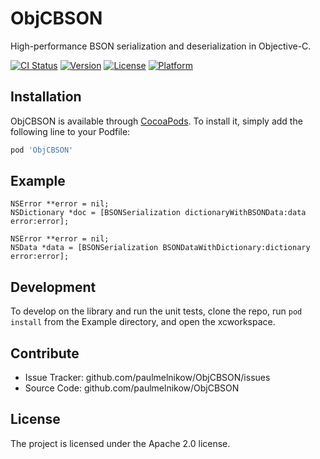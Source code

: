 ObjCBSON
========

High-performance BSON serialization and deserialization in Objective-C.


[![CI Status](http://img.shields.io/travis/paulmelnikow/ObjCBSON.svg?style=flat)](https://travis-ci.org/paulmelnikow/ObjCBSON)
[![Version](https://img.shields.io/cocoapods/v/ObjCBSON.svg?style=flat)](http://cocoadocs.org/docsets/ObjCBSON)
[![License](https://img.shields.io/cocoapods/l/ObjCBSON.svg?style=flat)](http://cocoadocs.org/docsets/ObjCBSON)
[![Platform](https://img.shields.io/cocoapods/p/ObjCBSON.svg?style=flat)](http://cocoadocs.org/docsets/ObjCBSON)


Installation
------------

ObjCBSON is available through [CocoaPods](http://cocoapods.org). To install
it, simply add the following line to your Podfile:

```rb
pod 'ObjCBSON'
```


Example
-------

```objc
NSError **error = nil;
NSDictionary *doc = [BSONSerialization dictionaryWithBSONData:data error:error];

NSError **error = nil;
NSData *data = [BSONSerialization BSONDataWithDictionary:dictionary error:error];
```


Development
-----------

To develop on the library and run the unit tests, clone the repo, run `pod install`
from the Example directory, and open the xcworkspace.


Contribute
----------

- Issue Tracker: github.com/paulmelnikow/ObjCBSON/issues
- Source Code: github.com/paulmelnikow/ObjCBSON


License
-------

The project is licensed under the Apache 2.0 license.

